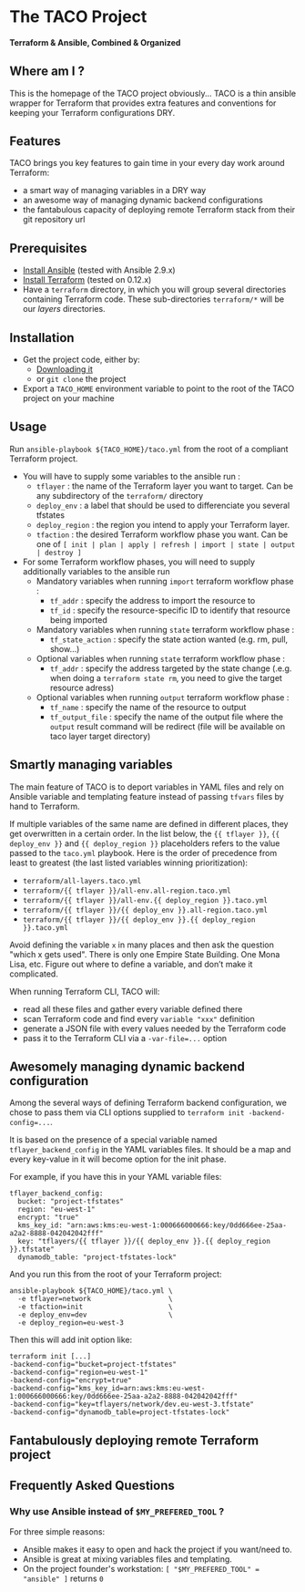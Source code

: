 # The TACO Project
#### Terraform & Ansible, Combined & Organized

## Where am I ?

This is the homepage of the TACO project obviously... TACO is a thin ansible wrapper for Terraform that provides extra features and conventions for keeping your Terraform configurations DRY.

## Features

TACO brings you key features to gain time in your every day work around Terraform:
* a smart way of managing variables in a DRY way
* an awesome way of managing dynamic backend configurations
* the fantabulous capacity of deploying remote Terraform stack from their git repository url

## Prerequisites

* [Install Ansible](https://docs.ansible.com/ansible/latest/installation_guide/intro_installation.html) (tested with Ansible 2.9.x)
* [Install Terraform](https://learn.hashicorp.com/terraform/getting-started/install.html) (tested on 0.12.x)
* Have a `terraform` directory, in which you will group several directories containing Terraform code.
These sub-directories `terraform/*` will be our *layers* directories.

## Installation

* Get the project code, either by:
  * [Downloading it](https://github.com/WeScale/taco-project/releases)
  * or `git clone` the project
* Export a `TACO_HOME` environment variable to point to the root of the TACO project on your machine

## Usage

Run `ansible-playbook ${TACO_HOME}/taco.yml` from the root of a compliant Terraform project.
  * You will have to supply some variables to the ansible run :
    * `tflayer`        : the name of the Terraform layer you want to target. Can be any subdirectory of the `terraform/` directory
    * `deploy_env`     : a label that should be used to differenciate you several tfstates
    * `deploy_region`  : the region you intend to apply your Terraform layer.
    * `tfaction`       : the desired Terraform workflow phase you want. Can be one of `[ init | plan | apply | refresh | import | state | output | destroy ]`  
* For some Terraform workflow phases, you will need to supply additionally variables to the ansible run
    * Mandatory variables when running `import` terraform workflow phase :
        * `tf_addr` : specify the address to import the resource to
        * `tf_id`   : specify the resource-specific ID to identify that resource being imported
    * Mandatory variables when running `state` terraform workflow phase :
        * `tf_state_action` : specify the state action wanted (e.g. rm, pull, show...)
    * Optional variables when running `state` terraform workflow phase :
        * `tf_addr` : specify the address targeted by the state change (.e.g. when doing a `terraform state rm`, you need to give the target resource adress)
     * Optional variables when running `output` terraform workflow phase :
        * `tf_name`        : specify the name of the resource to output
        * `tf_output_file` : specify the name of the output file where the `output` result command will be redirect (file will be available on taco layer target directory)
         
## Smartly managing variables

The main feature of TACO is to deport variables in YAML files and rely on Ansible variable and templating
feature instead of passing `tfvars` files by hand to Terraform.

If multiple variables of the same name are defined in different places, they get overwritten in a certain order. In the list below, the `{{ tflayer }}`, `{{ deploy_env }}` and `{{ deploy_region }}` placeholders refers to the value passed to the `taco.yml` playbook. Here is the order of precedence from least to greatest (the last listed variables winning prioritization):

* `terraform/all-layers.taco.yml`
* `terraform/{{ tflayer }}/all-env.all-region.taco.yml`
* `terraform/{{ tflayer }}/all-env.{{ deploy_region }}.taco.yml`
* `terraform/{{ tflayer }}/{{ deploy_env }}.all-region.taco.yml`
* `terraform/{{ tflayer }}/{{ deploy_env }}.{{ deploy_region }}.taco.yml`

Avoid defining the variable `x` in many places and then ask the question "which x gets used". There is only one Empire State Building. One Mona Lisa, etc. Figure out where to define a variable, and don’t make it complicated.

When running Terraform CLI, TACO will:

* read all these files and gather every variable defined there
* scan Terraform code and find every `variable "xxx"` definition
* generate a JSON file with every values needed by the Terraform code
* pass it to the Terraform CLI via a `-var-file=...` option

## Awesomely managing dynamic backend configuration

Among the several ways of defining Terraform backend configuration, we chose to pass them via CLI options
supplied to `terraform init -backend-config=...`.

It is based on the presence of a special variable named `tflayer_backend_config` in the YAML variables files. It should be a map and every key-value in it will become option for the init phase.

For example, if you have this in your YAML variable files:
```
tflayer_backend_config:
  bucket: "project-tfstates"
  region: "eu-west-1"
  encrypt: "true"
  kms_key_id: "arn:aws:kms:eu-west-1:000666000666:key/0dd666ee-25aa-a2a2-8888-042042042fff"
  key: "tflayers/{{ tflayer }}/{{ deploy_env }}.{{ deploy_region }}.tfstate"
  dynamodb_table: "project-tfstates-lock"
```

And you run this from the root of your Terraform project:
```
ansible-playbook ${TACO_HOME}/taco.yml \
  -e tflayer=network                   \
  -e tfaction=init                     \
  -e deploy_env=dev                    \
  -e deploy_region=eu-west-3
```

Then this will add init option like:
```
terraform init [...]
-backend-config="bucket=project-tfstates"
-backend-config="region=eu-west-1"
-backend-config="encrypt=true"
-backend-config="kms_key_id=arn:aws:kms:eu-west-1:000666000666:key/0dd666ee-25aa-a2a2-8888-042042042fff"
-backend-config="key=tflayers/network/dev.eu-west-3.tfstate"
-backend-config="dynamodb_table=project-tfstates-lock"
```

## Fantabulously deploying remote Terraform project



## Frequently Asked Questions
### Why use Ansible instead of `$MY_PREFERED_TOOL` ?

For three simple reasons:

* Ansible makes it easy to open and hack the project if you want/need to.
* Ansible is great at mixing variables files and templating.
* On the project founder's workstation: `[ "$MY_PREFERED_TOOL" = "ansible" ]` returns `0`
